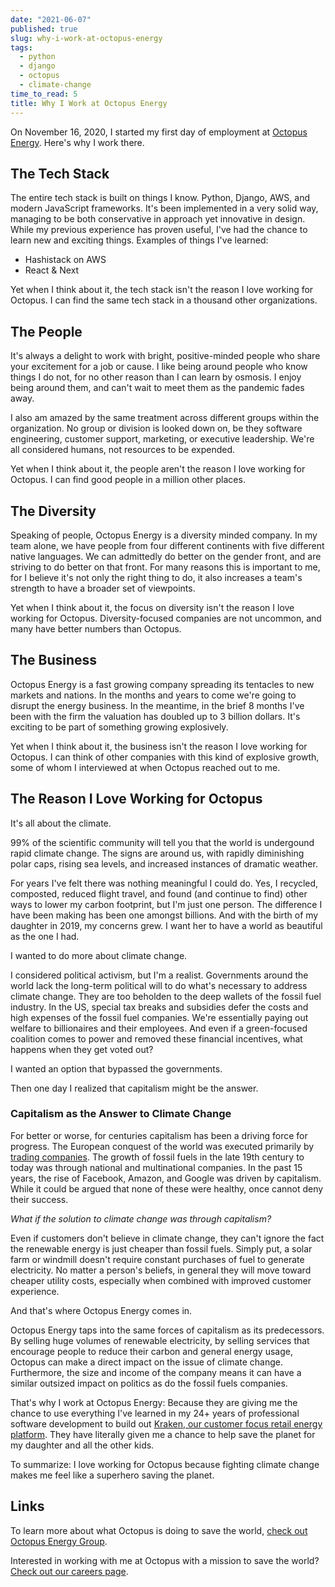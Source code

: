 ```yaml
---
date: "2021-06-07"
published: true
slug: why-i-work-at-octopus-energy
tags:
  - python
  - django
  - octopus
  - climate-change
time_to_read: 5
title: Why I Work at Octopus Energy
---
```


On November 16, 2020, I started my first day of employment at [Octopus Energy](https://octopusenergy.com/). Here's why I work there.

## The Tech Stack

The entire tech stack is built on things I know. Python, Django, AWS, and modern JavaScript frameworks. It's been implemented in a very solid way, managing to be both conservative in approach yet innovative in design. While my previous experience has proven useful, I've had the chance to learn new and exciting things. Examples of things I've learned:

- Hashistack on AWS
- React & Next

Yet when I think about it, the tech stack isn't the reason I love working for Octopus. I can find the same tech stack in a thousand other organizations.

## The People

It's always a delight to work with bright, positive-minded people who share your excitement for a job or cause. I like being around people who know things I do not, for no other reason than I can learn by osmosis. I enjoy being around them, and can't wait to meet them as the pandemic fades away.

I also am amazed by the same treatment across different groups within the organization. No group or division is looked down on, be they software engineering, customer support, marketing, or executive leadership. We're all considered humans, not resources to be expended.  

Yet when I think about it, the people aren't the reason I love working for Octopus. I can find good people in a million other places.

## The Diversity

Speaking of people, Octopus Energy is a diversity minded company. In my team alone, we have people from four different continents with five different native languages. We can admittedly do better on the gender front, and are striving to do better on that front. For many reasons this is important to me, for I believe it's not only the right thing to do, it also increases a team's strength to have a broader set of viewpoints.

Yet when I think about it, the focus on diversity isn't the reason I love working for Octopus. Diversity-focused companies are not uncommon, and many have better numbers than Octopus.

## The Business

Octopus Energy is a fast growing company spreading its tentacles to new markets and nations. In the months and years to come we're going to disrupt the energy business. In the meantime, in the brief 8 months I've been with the firm the valuation has doubled up to 3 billion dollars. It's exciting to be part of something growing explosively.

Yet when I think about it, the business isn't the reason I love working for Octopus. I can think of other companies with this kind of explosive growth, some of whom I interviewed at when Octopus reached out to me.

## The Reason I Love Working for Octopus

It's all about the climate.

99% of the scientific community will tell you that the world is undergound rapid climate change. The signs are around us, with rapidly diminishing polar caps, rising sea levels, and increased instances of dramatic weather.

For years I've felt there was nothing meaningful I could do. Yes, I recycled, composted, reduced flight travel, and found (and continue to find) other ways to lower my carbon footprint, but I'm just one person. The difference I have been making has been one amongst billions. And with the birth of my daughter in 2019, my concerns grew. I want her to have a world as beautiful as the one I had.

I wanted to do more about climate change. 

I considered political activism, but I'm a realist. Governments around the world lack the long-term political will to do what's necessary to address climate change. They are too beholden to the deep wallets of the fossil fuel industry. In the US, special tax breaks and subsidies defer the costs and high expenses of the fossil fuel companies. We're  essentially paying out welfare to billionaires and their employees. And even if a green-focused coalition comes to power and removed these financial incentives, what happens when they get voted out?  

I wanted an option that bypassed the governments.

Then one day I realized that capitalism might be the answer.

### Capitalism as the Answer to Climate Change

For better or worse, for centuries capitalism has been a driving force for progress. The European conquest of the world was executed primarily by [trading companies](https://en.wikipedia.org/wiki/List_of_trading_companies). The growth of fossil fuels in the late 19th century to today was through national and multinational companies. In the past 15 years, the rise of Facebook, Amazon, and Google was driven by capitalism. While it could be argued that none of these were healthy, once cannot deny their success.

_What if the solution to climate change was through capitalism?_

Even if customers don't believe in climate change, they can't ignore the fact the renewable energy is just cheaper than fossil fuels. Simply put, a solar farm or windmill doesn't require constant purchases of fuel to generate electricity. No matter a person's beliefs, in general they will move toward cheaper utility costs, especially when combined with improved customer experience.

And that's where Octopus Energy comes in.

Octopus Energy taps into the same forces of capitalism as its predecessors. By selling huge volumes of renewable electricity, by selling services that encourage people to reduce their carbon and general energy usage, Octopus can make a direct impact on the issue of climate change. Furthermore, the size and income of the company means it can have a similar outsized impact on politics as do the fossil fuels companies.

That's why I work at Octopus Energy: Because they are giving me the chance to use everything I've learned in my 24+ years of professional software development to build out [Kraken, our customer focus retail energy platform](https://octopusenergy.group/kraken-technologies). They have literally given me a chance to help save the planet for my daughter and all the other kids. 

To summarize: I love working for Octopus because fighting climate change makes me feel like a superhero saving the planet. 

## Links

To learn more about what Octopus is doing to save the world, [check out Octopus Energy Group](https://octopusenergy.group/).

Interested in working with me at Octopus with a mission to save the world? [Check out our careers page](https://octopusenergy.group/kraken-technologies).
